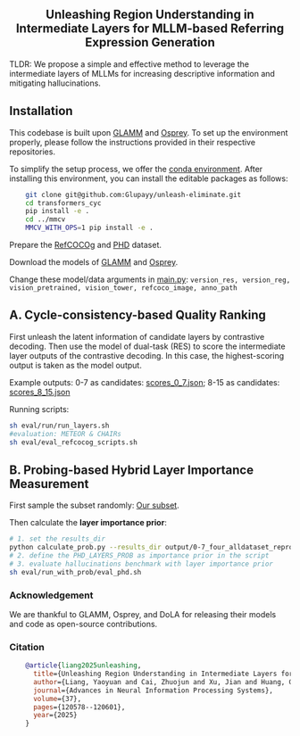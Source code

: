 
<h2 align="center"> 
Unleashing Region Understanding in Intermediate Layers for MLLM-based Referring Expression Generation
</a></h2>    

TLDR: We propose a simple and effective method to leverage the intermediate layers of MLLMs for increasing descriptive information and mitigating hallucinations.

## Installation

This codebase is built upon [GLAMM](https://github.com/mbzuai-oryx/groundingLMM) and [Osprey](https://github.com/CircleRadon/Osprey). To set up the environment properly, please follow the instructions provided in their respective repositories.

To simplify the setup process, we offer the [conda environment](https://drive.google.com/file/d/17fWE1n37f7nBJdwPPiLApBP_dmhnFywm/view?usp=drive_link). After installing this environment, you can install the editable packages as follows:
```bash
    git clone git@github.com:Glupayy/unleash-eliminate.git
    cd transformers_cyc
    pip install -e .
    cd ../mmcv
    MMCV_WITH_OPS=1 pip install -e .
```
Prepare the [RefCOCOg](https://github.com/mbzuai-oryx/groundingLMM/blob/main/docs/datasets.md) and [PHD](https://github.com/jiazhen-code/PhD) dataset.

Download the models of [GLAMM](https://huggingface.co/MBZUAI/GLaMM-RefSeg) and [Osprey](https://huggingface.co/sunshine-lwt/Osprey-7b/tree/main). 

Change these model/data arguments in [main.py](main.py):
`version_res, version_reg, vision_pretrained, vision_tower, refcoco_image, anno_path`


## A. Cycle-consistency-based Quality Ranking

First unleash the latent information of candidate layers by contrastive decoding. Then use the model of dual-task (RES) to score the intermediate layer outputs of the contrastive decoding. In this case, the highest-scoring output is taken as the model output. 

Example outputs: 
0-7 as candidates: [scores_0_7.json](files/scores_0_7.json); 8-15 as candidates: [scores_8_15.json](files/scores_8_15.json)

Running scripts:
```bash
sh eval/run/run_layers.sh
#evaluation: METEOR & CHAIRs
sh eval/eval_refcocog_scripts.sh 
```


## B. Probing-based Hybrid Layer Importance Measurement
First sample the subset randomly: [Our subset](output/0-7_four_alldataset_repro_0208/sampled_captions.json).

Then calculate the **layer importance prior**:
```bash
# 1. set the results_dir
python calculate_prob.py --results_dir output/0-7_four_alldataset_repro_0208
# 2. define the PHD_LAYERS_PROB as importance prior in the script
# 3. evaluate hallucinations benchmark with layer importance prior
sh eval/run_with_prob/eval_phd.sh
```

### Acknowledgement
We are thankful to GLAMM, Osprey, and DoLA for releasing their models and code as open-source contributions.

### Citation
```bibtex
    @article{liang2025unleashing,
      title={Unleashing Region Understanding in Intermediate Layers for MLLM-based Referring Expression Generation},
      author={Liang, Yaoyuan and Cai, Zhuojun and Xu, Jian and Huang, Guanbo and Wang, Yiran and Liang, Xiao and Liu, Jiahao and Li, Ziran and Wang, Jingang and Huang, Shao-Lun},
      journal={Advances in Neural Information Processing Systems},
      volume={37},
      pages={120578--120601},
      year={2025}
    }
```
